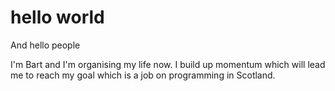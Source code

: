 # hello world

And hello people

I'm Bart and I'm organising my life now.
I build up momentum which will lead me to reach my goal which is a job on programming in Scotland.

